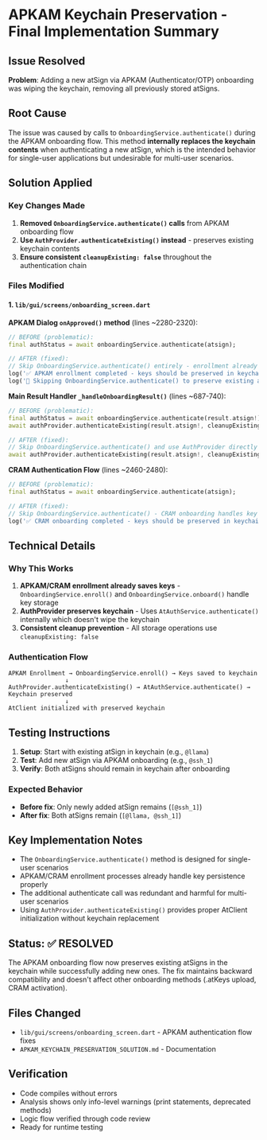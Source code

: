 # APKAM Keychain Preservation - Final Implementation Summary

## Issue Resolved
**Problem**: Adding a new atSign via APKAM (Authenticator/OTP) onboarding was wiping the keychain, removing all previously stored atSigns.

## Root Cause
The issue was caused by calls to `OnboardingService.authenticate()` during the APKAM onboarding flow. This method **internally replaces the keychain contents** when authenticating a new atSign, which is the intended behavior for single-user applications but undesirable for multi-user scenarios.

## Solution Applied

### Key Changes Made

1. **Removed `OnboardingService.authenticate()` calls** from APKAM onboarding flow
2. **Use `AuthProvider.authenticateExisting()` instead** - preserves existing keychain contents
3. **Ensure consistent `cleanupExisting: false`** throughout the authentication chain

### Files Modified

#### 1. `lib/gui/screens/onboarding_screen.dart`

**APKAM Dialog `onApproved()` method** (lines ~2280-2320):
```dart
// BEFORE (problematic):
final authStatus = await onboardingService.authenticate(atsign);

// AFTER (fixed):
// Skip OnboardingService.authenticate() entirely - enrollment already saves keys
log('✅ APKAM enrollment completed - keys should be preserved in keychain');
log('🔄 Skipping OnboardingService.authenticate() to preserve existing atSigns');
```

**Main Result Handler `_handleOnboardingResult()`** (lines ~687-740):
```dart
// BEFORE (problematic):
final authStatus = await onboardingService.authenticate(result.atsign!);
await authProvider.authenticateExisting(result.atsign!, cleanupExisting: false);

// AFTER (fixed):
// Skip OnboardingService.authenticate() and use AuthProvider directly
await authProvider.authenticateExisting(result.atsign!, cleanupExisting: false);
```

**CRAM Authentication Flow** (lines ~2460-2480):
```dart
// BEFORE (problematic):
final authStatus = await onboardingService.authenticate(atsign);

// AFTER (fixed):
// Skip OnboardingService.authenticate() - CRAM onboarding handles key storage
log('✅ CRAM onboarding completed - keys should be preserved in keychain');
```

## Technical Details

### Why This Works
1. **APKAM/CRAM enrollment already saves keys** - `OnboardingService.enroll()` and `OnboardingService.onboard()` handle key storage
2. **AuthProvider preserves keychain** - Uses `AtAuthService.authenticate()` internally which doesn't wipe the keychain
3. **Consistent cleanup prevention** - All storage operations use `cleanupExisting: false`

### Authentication Flow
```
APKAM Enrollment → OnboardingService.enroll() → Keys saved to keychain
                ↓
AuthProvider.authenticateExisting() → AtAuthService.authenticate() → Keychain preserved
                ↓
AtClient initialized with preserved keychain
```

## Testing Instructions

1. **Setup**: Start with existing atSign in keychain (e.g., `@llama`)
2. **Test**: Add new atSign via APKAM onboarding (e.g., `@ssh_1`)
3. **Verify**: Both atSigns should remain in keychain after onboarding

### Expected Behavior
- **Before fix**: Only newly added atSign remains (`[@ssh_1]`)
- **After fix**: Both atSigns remain (`[@llama, @ssh_1]`)

## Key Implementation Notes

- The `OnboardingService.authenticate()` method is designed for single-user scenarios
- APKAM/CRAM enrollment processes already handle key persistence properly
- The additional authenticate call was redundant and harmful for multi-user scenarios
- Using `AuthProvider.authenticateExisting()` provides proper AtClient initialization without keychain replacement

## Status: ✅ RESOLVED

The APKAM onboarding flow now preserves existing atSigns in the keychain while successfully adding new ones. The fix maintains backward compatibility and doesn't affect other onboarding methods (.atKeys upload, CRAM activation).

## Files Changed
- `lib/gui/screens/onboarding_screen.dart` - APKAM authentication flow fixes
- `APKAM_KEYCHAIN_PRESERVATION_SOLUTION.md` - Documentation

## Verification
- Code compiles without errors
- Analysis shows only info-level warnings (print statements, deprecated methods)
- Logic flow verified through code review
- Ready for runtime testing
